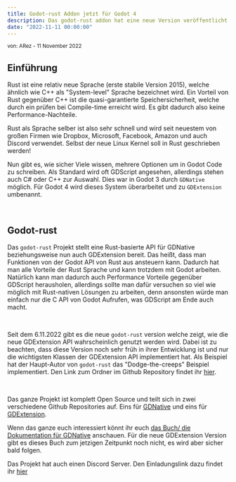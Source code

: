 ```yaml
---
title: Godot-rust Addon jetzt für Godot 4
description: Das godot-rust addon hat eine neue Version veröffentlicht
date: "2022-11-11 00:00:00"
---
```

<sup>von: ARez - 11 November 2022</sup>


## Einführung
Rust ist eine relativ neue Sprache (erste stabile Version 2015), welche ähnlich wie C++ als "System-level" Sprache bezeichnet wird. Ein Vorteil von Rust gegenüber C++ ist die quasi-garantierte Speichersicherheit, welche durch ein prüfen bei Compile-time erreicht wird. Es gibt dadurch also keine Performance-Nachteile.

Rust als Sprache selber ist also sehr schnell und wird seit neuestem von großen Firmen wie Dropbox, Microsoft, Facebook, Amazon und auch Discord verwendet. Selbst der neue Linux Kernel soll in Rust geschrieben werden!

Nun gibt es, wie sicher Viele wissen, mehrere Optionen um in Godot Code zu schreiben. Als Standard wird oft GDScript angesehen, allerdings stehen auch C# oder C++ zur Auswahl. Dies war in Godot 3 durch `GDNative` möglich. Für Godot 4 wird dieses System überarbeitet und zu `GDExtension` umbenannt.

&nbsp;

## Godot-rust
Das `godot-rust` Projekt stellt eine Rust-basierte API für GDNative beziehungsweise nun auch GDExtension bereit. Das heißt, dass man Funktionen von der Godot API von Rust aus ansteuern kann. Dadurch hat man alle Vorteile der Rust Sprache und kann trotzdem mit Godot arbeiten. Natürlich kann man dadurch auch Performance Vorteile gegenüber GDScript herausholen, allerdings sollte man dafür versuchen so viel wie möglich mit Rust-nativen Lösungen zu arbeiten, denn ansonsten würde man einfach nur die C API von Godot Aufrufen, was GDScript am Ende auch macht.

&nbsp;

Seit dem 6.11.2022 gibt es die neue `godot-rust` version welche zeigt, wie die neue GDExtension API wahrscheinlich genutzt werden wird. Dabei ist zu beachten, dass diese Version noch sehr früh in ihrer Entwicklung ist und nur die wichtigsten Klassen der GDExtension API implementiert hat. Als Beispiel hat der Haupt-Autor von `godot-rust` das "Dodge-the-creeps" Beispiel implementiert. Den Link zum Ordner im Github Repository findet ihr [hier](https://github.com/godot-rust/gdextension/tree/master/examples/dodge-the-creeps).

&nbsp;

Das ganze Projekt ist komplett Open Source und teilt sich in zwei verschiedene Github Repositories auf. Eins für [GDNative](https://github.com/godot-rust/godot-rust) und eins für [GDExtension](https://github.com/godot-rust/gdextension). 

Wenn das ganze euch interessiert könnt ihr euch [das Buch/ die Dokumentation für GDNative](https://godot-rust.github.io/book/introduction.html) anschauen. Für die neue GDExtension Version gibt es dieses Buch zum jetzigen Zeitpunkt noch nicht, es wird aber sicher bald folgen.

Das Projekt hat auch einen Discord Server. Den Einladungslink dazu findet ihr [hier](https://discord.gg/aKUCJ8rJsc)